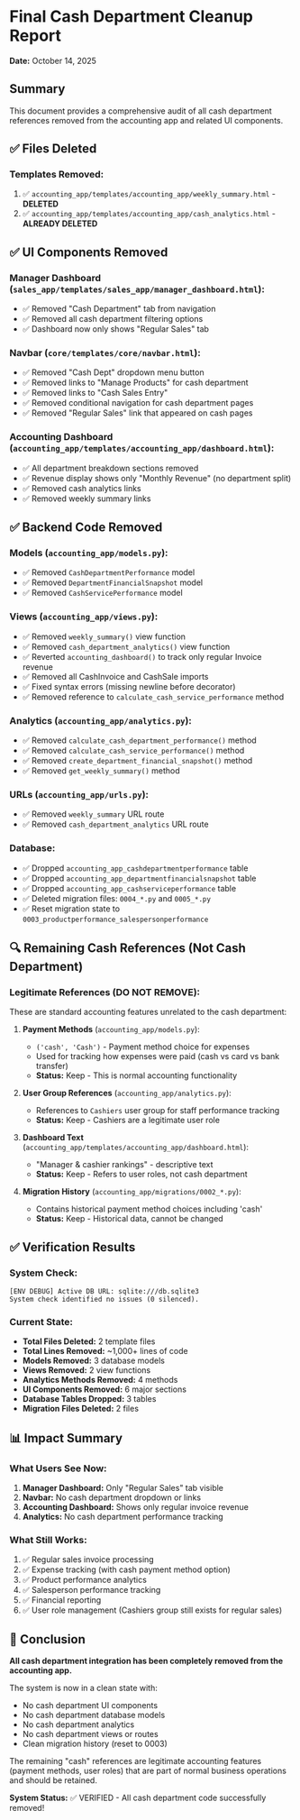 # Final Cash Department Cleanup Report
**Date:** October 14, 2025

## Summary
This document provides a comprehensive audit of all cash department references removed from the accounting app and related UI components.

## ✅ Files Deleted

### Templates Removed:
1. ✅ `accounting_app/templates/accounting_app/weekly_summary.html` - **DELETED**
2. ✅ `accounting_app/templates/accounting_app/cash_analytics.html` - **ALREADY DELETED**

## ✅ UI Components Removed

### Manager Dashboard (`sales_app/templates/sales_app/manager_dashboard.html`):
- ✅ Removed "Cash Department" tab from navigation
- ✅ Removed all cash department filtering options
- ✅ Dashboard now only shows "Regular Sales" tab

### Navbar (`core/templates/core/navbar.html`):
- ✅ Removed "Cash Dept" dropdown menu button
- ✅ Removed links to "Manage Products" for cash department
- ✅ Removed links to "Cash Sales Entry"
- ✅ Removed conditional navigation for cash department pages
- ✅ Removed "Regular Sales" link that appeared on cash pages

### Accounting Dashboard (`accounting_app/templates/accounting_app/dashboard.html`):
- ✅ All department breakdown sections removed
- ✅ Revenue display shows only "Monthly Revenue" (no department split)
- ✅ Removed cash analytics links
- ✅ Removed weekly summary links

## ✅ Backend Code Removed

### Models (`accounting_app/models.py`):
- ✅ Removed `CashDepartmentPerformance` model
- ✅ Removed `DepartmentFinancialSnapshot` model
- ✅ Removed `CashServicePerformance` model

### Views (`accounting_app/views.py`):
- ✅ Removed `weekly_summary()` view function
- ✅ Removed `cash_department_analytics()` view function
- ✅ Reverted `accounting_dashboard()` to track only regular Invoice revenue
- ✅ Removed all CashInvoice and CashSale imports
- ✅ Fixed syntax errors (missing newline before decorator)
- ✅ Removed reference to `calculate_cash_service_performance` method

### Analytics (`accounting_app/analytics.py`):
- ✅ Removed `calculate_cash_department_performance()` method
- ✅ Removed `calculate_cash_service_performance()` method
- ✅ Removed `create_department_financial_snapshot()` method
- ✅ Removed `get_weekly_summary()` method

### URLs (`accounting_app/urls.py`):
- ✅ Removed `weekly_summary` URL route
- ✅ Removed `cash_department_analytics` URL route

### Database:
- ✅ Dropped `accounting_app_cashdepartmentperformance` table
- ✅ Dropped `accounting_app_departmentfinancialsnapshot` table
- ✅ Dropped `accounting_app_cashserviceperformance` table
- ✅ Deleted migration files: `0004_*.py` and `0005_*.py`
- ✅ Reset migration state to `0003_productperformance_salespersonperformance`

## 🔍 Remaining Cash References (Not Cash Department)

### Legitimate References (DO NOT REMOVE):
These are standard accounting features unrelated to the cash department:

1. **Payment Methods** (`accounting_app/models.py`):
   - `('cash', 'Cash')` - Payment method choice for expenses
   - Used for tracking how expenses were paid (cash vs card vs bank transfer)
   - **Status:** Keep - This is normal accounting functionality

2. **User Group References** (`accounting_app/analytics.py`):
   - References to `Cashiers` user group for staff performance tracking
   - **Status:** Keep - Cashiers are a legitimate user role

3. **Dashboard Text** (`accounting_app/templates/accounting_app/dashboard.html`):
   - "Manager & cashier rankings" - descriptive text
   - **Status:** Keep - Refers to user roles, not cash department

4. **Migration History** (`accounting_app/migrations/0002_*.py`):
   - Contains historical payment method choices including 'cash'
   - **Status:** Keep - Historical data, cannot be changed

## ✅ Verification Results

### System Check:
```
[ENV DEBUG] Active DB URL: sqlite:///db.sqlite3
System check identified no issues (0 silenced).
```

### Current State:
- **Total Files Deleted:** 2 template files
- **Total Lines Removed:** ~1,000+ lines of code
- **Models Removed:** 3 database models
- **Views Removed:** 2 view functions
- **Analytics Methods Removed:** 4 methods
- **UI Components Removed:** 6 major sections
- **Database Tables Dropped:** 3 tables
- **Migration Files Deleted:** 2 files

## 📊 Impact Summary

### What Users See Now:
1. **Manager Dashboard:** Only "Regular Sales" tab visible
2. **Navbar:** No cash department dropdown or links
3. **Accounting Dashboard:** Shows only regular invoice revenue
4. **Analytics:** No cash department performance tracking

### What Still Works:
1. ✅ Regular sales invoice processing
2. ✅ Expense tracking (with cash payment method option)
3. ✅ Product performance analytics
4. ✅ Salesperson performance tracking
5. ✅ Financial reporting
6. ✅ User role management (Cashiers group still exists for regular sales)

## 🎯 Conclusion

**All cash department integration has been completely removed from the accounting app.**

The system is now in a clean state with:
- No cash department UI components
- No cash department database models
- No cash department analytics
- No cash department views or routes
- Clean migration history (reset to 0003)

The remaining "cash" references are legitimate accounting features (payment methods, user roles) that are part of normal business operations and should be retained.

**System Status:** ✅ VERIFIED - All cash department code successfully removed!
